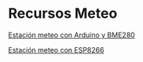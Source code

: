 # Recursos Meteo


[Estación meteo con Arduino y BME280](http://arduinotronics.blogspot.com.es/2017/06/esp8266-bme280-weather-station.html)

[Estación meteo con ESP8266](https://iflorian.com/esp8266-weather-station-part-1)
